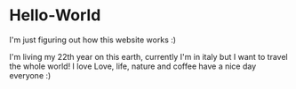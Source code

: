 # Hello-World
I'm just figuring out how this website works :)


I'm living my 22th year on this earth, currently I'm in italy but I want to travel the whole world! 
I love Love, life, nature and coffee
have a nice day everyone :)
